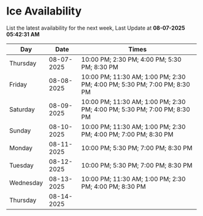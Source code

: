 # Ice Availability

List the latest availability for the next week, Last Update at **08-07-2025 05:42:31 AM**

| Day         | Date        | Times       |
| ----------- | ----------- | ----------- |
|Thursday|08-07-2025|10:00 PM; 2:30 PM; 4:00 PM; 5:30 PM; 8:30 PM|
|Friday|08-08-2025|10:00 PM; 11:30 AM; 1:00 PM; 2:30 PM; 4:00 PM; 5:30 PM; 7:00 PM; 8:30 PM|
|Saturday|08-09-2025|10:00 PM; 11:30 AM; 1:00 PM; 2:30 PM; 4:00 PM; 5:30 PM; 7:00 PM; 8:30 PM|
|Sunday|08-10-2025|10:00 PM; 11:30 AM; 1:00 PM; 2:30 PM; 4:00 PM; 7:00 PM; 8:30 PM|
|Monday|08-11-2025|10:00 PM; 5:30 PM; 7:00 PM; 8:30 PM|
|Tuesday|08-12-2025|10:00 PM; 5:30 PM; 7:00 PM; 8:30 PM|
|Wednesday|08-13-2025|10:00 PM; 11:30 AM; 1:00 PM; 2:30 PM; 4:00 PM; 8:30 PM|
|Thursday|08-14-2025||
